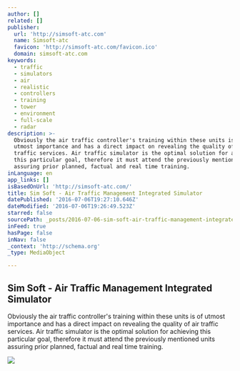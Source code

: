 ```yaml
---
author: []
related: []
publisher:
  url: 'http://simsoft-atc.com'
  name: Simsoft-atc
  favicon: 'http://simsoft-atc.com/favicon.ico'
  domain: simsoft-atc.com
keywords:
  - traffic
  - simulators
  - air
  - realistic
  - controllers
  - training
  - tower
  - environment
  - full-scale
  - radar
description: >-
  Obviously the air traffic controller's training within these units is of
  utmost importance and has a direct impact on revealing the quality of air
  traffic services. Air traffic simulator is the optimal solution for achieving
  this particular goal, therefore it must attend the previously mentioned units
  assuring prior planned, factual and real time training.
inLanguage: en
app_links: []
isBasedOnUrl: 'http://simsoft-atc.com/'
title: Sim Soft - Air Traffic Management Integrated Simulator
datePublished: '2016-07-06T19:27:10.646Z'
dateModified: '2016-07-06T19:26:49.523Z'
starred: false
sourcePath: _posts/2016-07-06-sim-soft-air-traffic-management-integrated-simulator.md
inFeed: true
hasPage: false
inNav: false
_context: 'http://schema.org'
_type: MediaObject

---
```

<article style=""><h1>Sim Soft - Air Traffic Management Integrated Simulator</h1><p>Obviously the air traffic controller's training within these units is of utmost importance and has a direct impact on revealing the quality of air traffic services. Air traffic simulator is the optimal solution for achieving this particular goal, therefore it must attend the previously mentioned units assuring prior planned, factual and real time training.</p><img src="http://simsoft-atc.com/images/slide1.jpg" /></article>